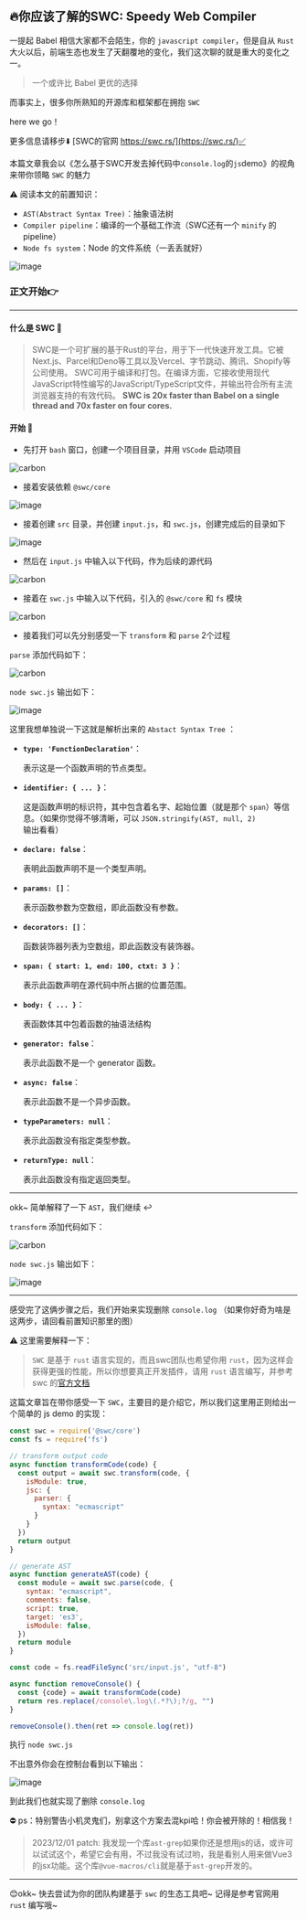 #

## 🔥你应该了解的SWC: Speedy Web Compiler

一提起 Babel 相信大家都不会陌生，你的 `javascript compiler`，但是自从 `Rust` 大火以后，前端生态也发生了天翻覆地的变化，我们这次聊的就是重大的变化之一。

> 一个或许比 Babel 更优的选择

而事实上，很多你所熟知的开源库和框架都在拥抱 `SWC`

here we go！

更多信息请移步⬇️
[SWC的官网 https://swc.rs/](https://swc.rs/)✅

本篇文章我会以《怎么基于SWC开发去掉代码中`console.log`的`js`demo》的视角来带你领略 `SWC` 的魅力

⚠️ 阅读本文的前置知识：

- `AST(Abstract Syntax Tree)`：抽象语法树
- `Compiler pipeline`：编译的一个基础工作流（SWC还有一个 `minify` 的 pipeline）
- `Node fs system`：Node 的文件系统（一丢丢就好）

![image](https://github.com/newObjectccc/newObjectccc.github.io/assets/42132586/ce48ebda-3b54-4761-bf5e-8f41dd1258e6)

### 正文开始👉

------------------------------------------------

#### 什么是 SWC 📌

> SWC是一个可扩展的基于Rust的平台，用于下一代快速开发工具。它被Next.js、Parcel和Deno等工具以及Vercel、字节跳动、腾讯、Shopify等公司使用。
SWC可用于编译和打包。在编译方面，它接收使用现代JavaScript特性编写的JavaScript/TypeScript文件，并输出符合所有主流浏览器支持的有效代码。
**SWC is 20x faster than Babel on a single thread and 70x faster on four cores.**

#### 开始 📌

- 先打开 `bash` 窗口，创建一个项目目录，并用 `VSCode` 启动项目

![carbon](https://github.com/newObjectccc/newObjectccc.github.io/assets/42132586/4f0b1fde-be4e-4296-acc3-efb7e645fa3b)

- 接着安装依赖 `@swc/core`

![image](https://github.com/newObjectccc/newObjectccc.github.io/assets/42132586/716d6d38-988a-4999-9e56-441991ec0a6b)

- 接着创建 `src` 目录，并创建 `input.js`，和 `swc.js`，创建完成后的目录如下

![image](https://github.com/newObjectccc/newObjectccc.github.io/assets/42132586/3351fc21-aac3-49a9-b133-1f1c21b90f20)

- 然后在 `input.js` 中输入以下代码，作为后续的源代码

![carbon](https://github.com/newObjectccc/newObjectccc.github.io/assets/42132586/713ebc73-a474-4782-9ff1-9d30507d498c)

- 接着在 `swc.js` 中输入以下代码，引入的 `@swc/core` 和 `fs` 模块

![carbon](https://github.com/newObjectccc/newObjectccc.github.io/assets/42132586/3bdabb9c-c228-4243-a97d-27add2d9b8d9)

- 接着我们可以先分别感受一下 `transform` 和 `parse` 2个过程

`parse` 添加代码如下：

![carbon](https://github.com/newObjectccc/newObjectccc.github.io/assets/42132586/fbe0b342-824e-4151-8662-3c495f59d1c8)

`node swc.js` 输出如下：

![image](https://github.com/newObjectccc/newObjectccc.github.io/assets/42132586/c9d829e8-5255-460b-be91-e824307e6ecd)

这里我想单独说一下这就是解析出来的 `Abstact Syntax Tree` ：

- **`type: 'FunctionDeclaration'`**：

  表示这是一个函数声明的节点类型。
  
- **`identifier: { ... }`**：

  这是函数声明的标识符，其中包含着名字、起始位置（就是那个 `span`）等信息。（如果你觉得不够清晰，可以 `JSON.stringify(AST, null, 2)` 输出看看）
  
- **`declare: false`**：

  表明此函数声明不是一个类型声明。

- **`params: []`**：

  表示函数参数为空数组，即此函数没有参数。

- **`decorators: []`**：

  函数装饰器列表为空数组，即此函数没有装饰器。

- **`span: { start: 1, end: 100, ctxt: 3 }`**：

  表示此函数声明在源代码中所占据的位置范围。

- **`body: { ... }`**：

  表函数体其中包着函数的抽语法结构

- **`generator: false`**：

  表示此函数不是一个 generator 函数。

- **`async: false`**：

  表示此函数不是一个异步函数。

- **`typeParameters: null`**：

  表示此函数没有指定类型参数。

- **`returnType: null`**：

  表示此函数没有指定返回类型。

---------------------------------------------------

okk~ 简单解释了一下 `AST`，我们继续 ↩️

`transform` 添加代码如下：

![carbon](https://github.com/newObjectccc/newObjectccc.github.io/assets/42132586/30fe94f5-06ea-4378-9a0e-38621d820fd1)

`node swc.js` 输出如下：

![image](https://github.com/newObjectccc/newObjectccc.github.io/assets/42132586/5a9bd297-43da-4273-baee-c1ef85a84ea8)

---------------------------------------------------

感受完了这俩步骤之后，我们开始来实现删除 `console.log` （如果你好奇为啥是这两步，请回看前置知识那里的图）

⚠️ 这里需要解释一下：

> `SWC` 是基于 `rust` 语言实现的，而且swc团队也希望你用 `rust`，因为这样会获得更强的性能，所以你想要真正开发插件，请用 `rust` 语言编写，并参考 swc 的[官方文档](https://swc.rs/docs/plugin/ecmascript/getting-started)

这篇文章旨在带你感受一下 `SWC`，主要目的是介绍它，所以我们这里用正则给出一个简单的 js demo 的实现：

```javascript
const swc = require('@swc/core')
const fs = require('fs')

// transform output code
async function transformCode(code) {
  const output = await swc.transform(code, {
    isModule: true,
    jsc: {
      parser: {
        syntax: "ecmascript"
      }
    }
  })
  return output
}

// generate AST
async function generateAST(code) {
  const module = await swc.parse(code, {
    syntax: "ecmascript",
    comments: false,
    script: true,
    target: 'es3',
    isModule: false,
  })
  return module
}

const code = fs.readFileSync('src/input.js', "utf-8")

async function removeConsole() {
  const {code} = await transformCode(code)
  return res.replace(/console\.log\(.*?\);?/g, "")
}

removeConsole().then(ret => console.log(ret))
```

执行 `node swc.js`

不出意外你会在控制台看到以下输出：

![image](https://github.com/newObjectccc/newObjectccc.github.io/assets/42132586/b38cb1c8-ec10-4863-b679-35f442c5c58d)

到此我们也就实现了删除 `console.log`

⛔ ps：特别警告小机灵鬼们，别拿这个方案去混kpi哈！你会被开除的！相信我！

> 2023/12/01 patch: 我发现一个库`ast-grep`如果你还是想用js的话，或许可以试试这个，希望它会有用，不过我没有试过哟，我是看别人用来做Vue3的jsx功能。这个库`@vue-macros/cli`就是基于`ast-grep`开发的。

------------------------------------------------

😊okk~ 快去尝试为你的团队构建基于 `swc` 的生态工具吧~ 记得是参考官网用 `rust` 编写哦~
